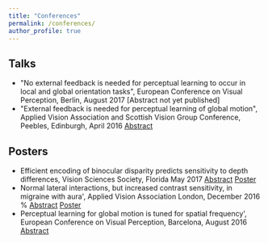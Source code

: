 ```yaml
---
title: "Conferences"
permalink: /conferences/
author_profile: true
---
```



## Talks

* "No external feedback is needed for perceptual learning to occur in local and global orientation tasks", European Conference on Visual Perception, Berlin,  August 2017 [Abstract not yet published]  
* "External feedback is needed for perceptual learning of global motion", Applied Vision Association and Scottish Vision Group Conference, Peebles, Edinburgh, April 2016 [Abstract](http://journals.sagepub.com/doi/pdf/10.1177/0301006616674873)




## Posters

* Efficient encoding of binocular disparity predicts sensitivity to depth differences, Vision Sciences Society, Florida May 2017  [Abstract](http://jov.arvojournals.org/article.aspx?articleid=2651940) [Poster](http://10.7490/f1000research.1114661.1)  
* Normal lateral interactions, but increased contrast sensitivity, in migraine with aura', Applied Vision Association London, December 2016 % [Abstract](http://journals.sagepub.com/doi/abs/10.1177/0301006617710756) [Poster](https://f1000research.com/posters/6-1455) 
* Perceptual learning for global motion is tuned for spatial frequency', European Conference on Visual Perception, Barcelona,  August 2016 [Abstract](http://journals.sagepub.com/doi/abs/10.1177/0301006616671273)  
